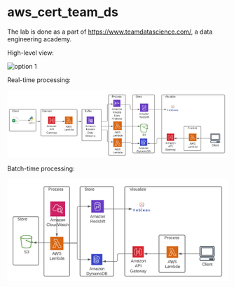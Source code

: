 # aws_cert_team_ds

The lab is done as a part of https://www.teamdatascience.com/, a data engineering academy.

High-level view:

![option 1](https://github.com/eponkratova/aws_cert_team_ds/blob/master/pics/architecture.png)

Real-time processing:

![option 1](https://github.com/eponkratova/aws-cert-team-ds/blob/master/pics/architecture_real.png)

Batch-time processing:

![option 1](https://github.com/eponkratova/aws-cert-team-ds/blob/master/pics/architecture_batch.png)
